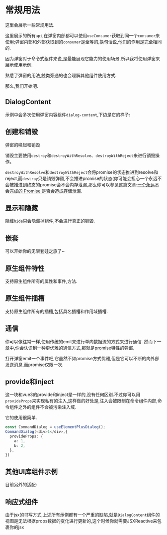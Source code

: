 # 常规用法

这里会展示一些常规用法.

这里展示的所有`api`,在弹窗内部都可以使用`useConsumer`获取到同一个`consumer`来使用;弹窗内部和外部获取到的`consumer`是全等的,换句话说,他们的作用是完全相同的.

因为弹窗对于命令式组件来说,是最能展现它能力的使用场景,所以我将使用弹窗来展示使用示例.

熟悉了弹窗的用法,触类旁通的也会理解其他组件使用方式.

那么,我们开始吧.

## DialogContent

示例中会多次使用弹窗内容组件`dialog-content`,下边是它的样子:

<demo vue="../components/dialog-content.vue" />

## 创建和销毁

弹窗的唤起和销毁

销毁主要使用`destroy`和`destroyWithResolve`、`destroyWithReject`来进行销毁操作。

`destroyWithResolve`和`destroyWithReject`会将promise的状态推进到resolve和reject,而`destroy`只是销毁弹窗,不会推进promise的状态(你可能会担心一个永远不会被推进到终态的promise会不会内存泄漏,那么你可以参见这篇文章:[一个永远不会完成的 Promise 是否会造成存储泄漏](https://juejin.cn/post/7419297143788470282?searchId=20250502235657363591F19D1773229FA7).

<demo vue="../components/base.vue"></demo>

## 显示和隐藏

隐藏`hide`只会隐藏掉组件,不会进行真正的销毁.

<demo vue="../components/showhide.vue"></demo>

## 嵌套

可以开始你的无限套娃之旅了~

<demo vue="../components/nested.vue"></demo>

## 原生组件特性

支持原生组件所有的属性和事件,方法.

<demo vue="../components/native-attributes.vue"></demo>


## 原生组件插槽

支持原生组件所有的插槽,包括具名插槽和作用域插槽.

<demo vue="../components/native-slots.vue"></demo>

## 通信

你可以像往常一样,使用传统的emit来进行单向数据流的方式来进行通信.
然而下一章中,你会认识到一种更优雅的通信方式,那就是promise特性的弹窗.

打开弹窗emit一个事件吧,它虽然不如promise方式优雅,但是它可以不断的向外部发送消息,而promise仅限一次.
<demo vue="../components/communication.vue"></demo>

## provide和inject

这一块和vue3的provide和inject是一样的,没有任何区别.不过你可以用`provideProps`来实现私有的注入,这样做的好处是,注入会被限制在命令组件内部,命令组件之外的组件不会被污染注入域.

它的使用很简单.
```ts
const CommandDialog = useElementPlusDialog();
CommandDialog(<div>1</div>,{
  provideProps: {
    a: 1,
    b: 2,
  },
})
```
## 其他UI库组件示例

目前另外的适配:

<demo vue="../components/other-ui.vue"></demo>

## 响应式组件

由于jsx的书写方式,上述所有示例都有一个严重的缺陷,就是`DialogContent`组件的视图是无法根据props数据的变化进行更新的,这个时候你就需要JSXReactive来包裹你的jsx
<demo vue="../components/reactive-component.vue"></demo>


